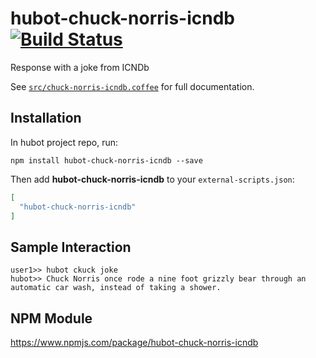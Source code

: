# hubot-chuck-norris-icndb [![Build Status](https://travis-ci.org/darkrodry/hubot-chuck-norris-icndb.svg?branch=master)](https://travis-ci.org/darkrodry/hubot-chuck-norris-icndb)

Response with a joke from ICNDb

See [`src/chuck-norris-icndb.coffee`](src/chuck-norris-icndb.coffee) for full documentation.

## Installation

In hubot project repo, run:

`npm install hubot-chuck-norris-icndb --save`

Then add **hubot-chuck-norris-icndb** to your `external-scripts.json`:

```json
[
  "hubot-chuck-norris-icndb"
]
```

## Sample Interaction

```
user1>> hubot ckuck joke
hubot>> Chuck Norris once rode a nine foot grizzly bear through an automatic car wash, instead of taking a shower.
```

## NPM Module

https://www.npmjs.com/package/hubot-chuck-norris-icndb
